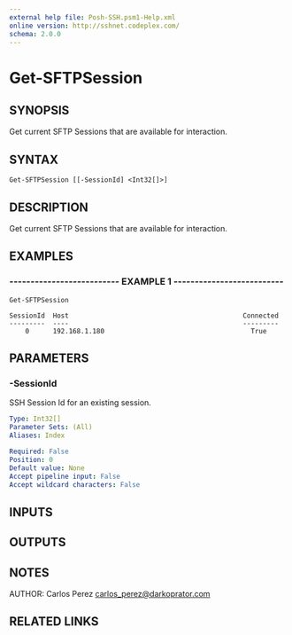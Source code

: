 ```yaml
---
external help file: Posh-SSH.psm1-Help.xml
online version: http://sshnet.codeplex.com/
schema: 2.0.0
---
```


# Get-SFTPSession

## SYNOPSIS
Get current SFTP Sessions that are available for interaction.

## SYNTAX

```
Get-SFTPSession [[-SessionId] <Int32[]>]
```

## DESCRIPTION
Get current SFTP Sessions that are available for interaction.

## EXAMPLES

### -------------------------- EXAMPLE 1 --------------------------
```
Get-SFTPSession

SessionId  Host                                            Connected
---------  ----                                            ---------
    0      192.168.1.180                                     True
```

## PARAMETERS

### -SessionId
SSH Session Id for an existing session.

```yaml
Type: Int32[]
Parameter Sets: (All)
Aliases: Index

Required: False
Position: 0
Default value: None
Accept pipeline input: False
Accept wildcard characters: False
```

## INPUTS

## OUTPUTS

## NOTES
AUTHOR: Carlos Perez carlos_perez@darkoprator.com

## RELATED LINKS

